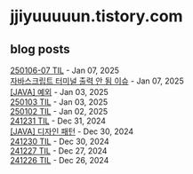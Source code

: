 # jjiyuuuuun.tistory.com
## blog posts
[250106-07 TIL](https://jjiyuuuuun.tistory.com/48) - Jan 07, 2025<br>
[자바스크립트 터미널 출력 안 됨 이슈](https://jjiyuuuuun.tistory.com/47) - Jan 07, 2025<br>
[[JAVA] 예외](https://jjiyuuuuun.tistory.com/46) - Jan 03, 2025<br>
[250103 TIL](https://jjiyuuuuun.tistory.com/45) - Jan 03, 2025<br>
[250102 TIL](https://jjiyuuuuun.tistory.com/43) - Jan 02, 2025<br>
[241231 TIL](https://jjiyuuuuun.tistory.com/42) - Dec 31, 2024<br>
[[JAVA] 디자인 패턴](https://jjiyuuuuun.tistory.com/41) - Dec 30, 2024<br>
[241230 TIL](https://jjiyuuuuun.tistory.com/40) - Dec 30, 2024<br>
[241227 TIL](https://jjiyuuuuun.tistory.com/38) - Dec 27, 2024<br>
[241226 TIL](https://jjiyuuuuun.tistory.com/37) - Dec 26, 2024<br>
